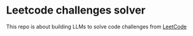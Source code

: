 # Leetcode challenges solver
This repo is about building LLMs to solve code challenges from [LeetCode](https://leetcode.com/)